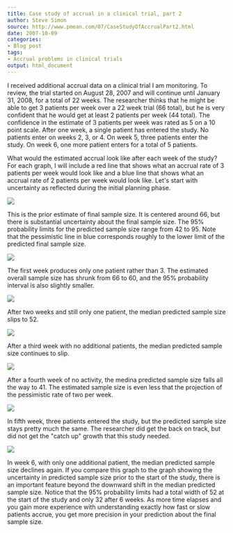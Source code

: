 ```yaml
---
title: Case study of accrual in a clinical trial, part 2
author: Steve Simon
source: http://www.pmean.com/07/CaseStudyOfAccrualPart2.html
date: 2007-10-09
categories:
- Blog post
tags:
- Accrual problems in clinical trials
output: html_document
---
```

I received additional accrual data on a clinical trial I am
monitoring. To review, the trial started on August 28, 2007 and will
continue until January 31, 2008, for a total of 22 weeks. The
researcher thinks that he might be able to get 3 patients per week
over a 22 week trial (66 total), but he is very confident that he
would get at least 2 patients per week (44 total). The confidence in
the estimate of 3 patients per week was rated as 5 on a 10 point
scale. After one week, a single patient has entered the study. No
patients enter on weeks 2, 3, or 4. On week 5, three patients enter
the study. On week 6, one more patient enters for a total of 5
patients.

<!---More--->

What would the estimated accrual look like after each week of the
study? For each graph, I will include a red line that shows what an
accrual rate of 3 patients per week would look like and a blue line
that shows what an accrual rate of 2 patients per week would look
like. Let's start with uncertainty as reflected during the initial
planning phase.

![](http://www.pmean.com/new-images/07/CaseStudyOfAccrualPart201.gif)

This is the prior estimate of final sample size. It is centered around
66, but there is substantial uncertainty about the final sample size.
The 95% probability limits for the predicted sample size range from 42
to 95. Note that the pessimistic line in blue corresponds roughly to
the lower limit of the predicted final sample size.

![](http://www.pmean.com/new-images/07/CaseStudyOfAccrualPart202.gif)

The first week produces only one patient rather than 3. The estimated
overall sample size has shrunk from 66 to 60, and the 95% probability
interval is also slightly smaller.

![](http://www.pmean.com/new-images/07/CaseStudyOfAccrualPart203.gif)

After two weeks and still only one patient, the median predicted
sample size slips to 52.

![](http://www.pmean.com/new-images/07/CaseStudyOfAccrualPart204.gif)

After a third week with no additional patients, the median predicted
sample size continues to slip.

![](http://www.pmean.com/new-images/07/CaseStudyOfAccrualPart205.gif)

After a fourth week of no activity, the medina predicted sample size
falls all the way to 41. The estimated sample size is even less that
the projection of the pessimistic rate of two per week.

![](http://www.pmean.com/new-images/07/CaseStudyOfAccrualPart206.gif)

In fifth week, three patients entered the study, but the predicted
sample size stays pretty much the same. The researcher did get the
back on track, but did not get the "catch up" growth that this study
needed.

![](http://www.pmean.com/new-images/07/CaseStudyOfAccrualPart207.gif)

In week 6, with only one additional patient, the median predicted
sample size declines again. If you compare this graph to the graph
showing the uncertainty in predicted sample size prior to the start of
the study, there is an important feature beyond the downward shift in
the median predicted sample size. Notice that the 95% probability
limits had a total width of 52 at the start of the study and only 32
after 6 weeks. As more time elapses and you gain more experience with
understanding exactly how fast or slow patients accrue, you get more
precision in your prediction about the final sample size.

